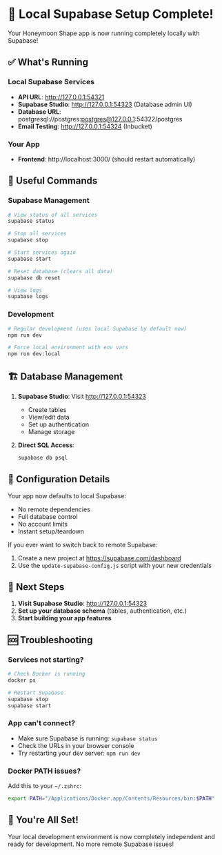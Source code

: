 # 🎉 Local Supabase Setup Complete!

Your Honeymoon Shape app is now running completely locally with Supabase!

## ✅ What's Running

### Local Supabase Services
- **API URL**: http://127.0.0.1:54321
- **Supabase Studio**: http://127.0.0.1:54323 (Database admin UI)
- **Database URL**: postgresql://postgres:postgres@127.0.0.1:54322/postgres
- **Email Testing**: http://127.0.0.1:54324 (Inbucket)

### Your App
- **Frontend**: http://localhost:3000/ (should restart automatically)

## 🔧 Useful Commands

### Supabase Management
```bash
# View status of all services
supabase status

# Stop all services
supabase stop

# Start services again
supabase start

# Reset database (clears all data)
supabase db reset

# View logs
supabase logs
```

### Development
```bash
# Regular development (uses local Supabase by default now)
npm run dev

# Force local environment with env vars
npm run dev:local
```

## 🏗️ Database Management

1. **Supabase Studio**: Visit http://127.0.0.1:54323
   - Create tables
   - View/edit data
   - Set up authentication
   - Manage storage

2. **Direct SQL Access**:
   ```bash
   supabase db psql
   ```

## 🔄 Configuration Details

Your app now defaults to local Supabase:
- No remote dependencies
- Full database control
- No account limits
- Instant setup/teardown

If you ever want to switch back to remote Supabase:
1. Create a new project at https://supabase.com/dashboard
2. Use the `update-supabase-config.js` script with your new credentials

## 🚀 Next Steps

1. **Visit Supabase Studio**: http://127.0.0.1:54323
2. **Set up your database schema** (tables, authentication, etc.)
3. **Start building your app features**

## 🆘 Troubleshooting

### Services not starting?
```bash
# Check Docker is running
docker ps

# Restart Supabase
supabase stop
supabase start
```

### App can't connect?
- Make sure Supabase is running: `supabase status`
- Check the URLs in your browser console
- Try restarting your dev server: `npm run dev`

### Docker PATH issues?
Add this to your `~/.zshrc`:
```bash
export PATH="/Applications/Docker.app/Contents/Resources/bin:$PATH"
```

## 🎯 You're All Set!

Your local development environment is now completely independent and ready for development. No more remote Supabase issues!
